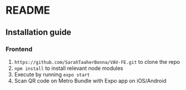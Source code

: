 # README

## Installation guide
### Frontend
1. `https://github.com/SarahTaaherBonna/VAV-FE.git` to clone the repo
2. `npm install` to install relevant node modules
3. Execute by running `expo start`
4. Scan QR code on Metro Bundle with Expo app on iOS/Android
